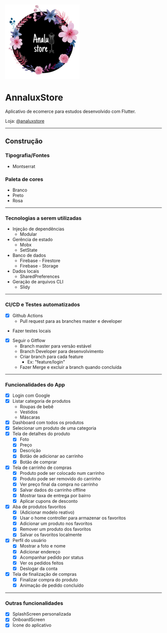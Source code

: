 ﻿<img src="assets/images/logo.png" alt="alt text" width="240" height="240">

# AnnaluxStore

Aplicativo de ecomerce para estudos desenvolvido com Flutter.

Loja:  [@analuxstore](https://www.instagram.com/analuxstore/)

---

## Construção

### Tipografia/Fontes

- Montserrat

### Paleta de cores

- Branco
- Preto
- Rosa

---

### Tecnologias a serem utilizadas

- Injeção de dependências
    - Modular
- Gerência de estado
    - Mobx
    - SetState
- Banco de dados
    - Firebase - Firestore
    - Firebase - Storage
- Dados locais
    - SharedPreferences
- Geração de arquivos CLI
    - Slidy

---

### CI/CD e Testes automatizados

- [x]  Github Actions
    - Pull request para as branches master e developer
- Fazer testes locais
- [x]  Seguir o Gitflow
    - Branch master para versão estável
    - Branch Developer para desenvolvimento
    - Criar branch para cada feature
        - Ex: "feature/login"
    - Fazer Merge e excluir a branch quando concluída


---

### Funcionalidades do App

- [x]  Login com Google
- [x]  Listar categoria de produtos
    - Roupas de bebê
    - Vestidos
    - Máscaras
- [x]  Dashboard com todos os produtos
- [x]  Selecionar um produto de uma categoria
- [x]  Tela de detalhes do produto
    - [x] Foto
    - [x] Preço
    - [x] Descrição
    - [x] Botão de adicionar ao carrinho
    - [x] Botão de comprar
- [x]  Tela de carrinho de compras
    - [x]  Produto pode ser colocado num carrinho
    - [x]  Produto pode ser removido do carrinho
    - [x]  Ver preço final da compra no carrinho
    - [x]  Salvar dados do carrinho offline
    - [x]  Mostrar taxa de entrega por bairro
    - [x]  Aplicar cupons de desconto
- [x]  Aba de produtos favoritos
    - [x] (Adicionar modelo reativo)
    - [x] Usar o home controller para armazenar os favoritos
    - [x] Adicionar um produto nos favoritos
    - [x] Remover um produto dos favoritos
    - [x] Salvar os favoritos localmente
- [x]  Perfil do usuário
    - [x] Mostrar a foto e nome
    - [x] Adicionar endereço
    - [x] Acompanhar pedido por status
    - [x] Ver os pedidos feitos
    - [x] Deslogar da conta
- [x]  Tela de finalização de compras
    - [x] Finalizar compra do produto
    - [x] Animação de pedido concluído

---

### Outras funcionalidades

- [x]  SplashScreen personalizada
- [x]  OnboardScreen
- [x]  Ícone do aplicativo
